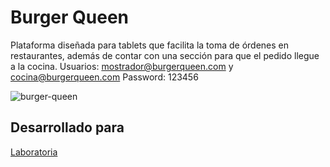 # Burger Queen
Plataforma diseñada para tablets que facilita la toma de órdenes en restaurantes, además de contar con una sección para que el pedido llegue a la cocina. Usuarios: mostrador@burgerqueen.com y cocina@burgerqueen.com Password: 123456

![burger-queen](https://user-images.githubusercontent.com/39383220/49232816-52000600-f3ba-11e8-9720-ad494526e694.jpg)

## Desarrollado para 
[Laboratoria](http://laboratoria.la)

